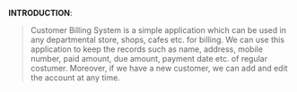 __INTRODUCTION__:

 > Customer Billing System is a simple application which can be used in any departmental store, shops, cafes etc. for billing. We can use this application to keep the records such as name, address, mobile number, paid amount, due amount, payment date etc. of regular costumer. Moreover, if we have a new customer, we can add and edit the account at any time.    
